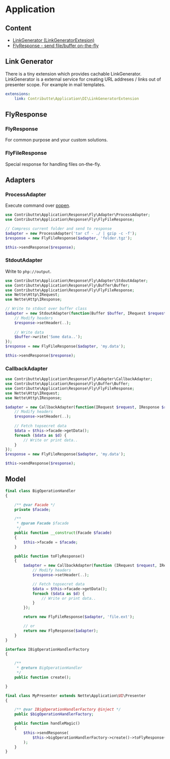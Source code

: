 # Application

## Content

- [LinkGenerator (LinkGeneratorExtesion)](#link-generator)
- [FlyResponse - send file/buffer on-the-fly](#flyresponse)

## Link Generator

There is a tiny extension which provides cachable LinkGenerator. LinkGenerator is a external service for creating 
URL addreses / links out of presenter scope. For example in mail templates.

```yaml
extensions:
    link: Contributte\Application\DI\LinkGeneratorExtension
```

## FlyResponse

### FlyResponse

For common purpose and your custom solutions.

### FlyFileResponse

Special response for handling files on-the-fly.

## Adapters

### ProcessAdapter

Execute command over [popen](http://php.net/manual/en/function.popen.php).

```php
use Contributte\Application\Response\Fly\Adapter\ProcessAdapter;
use Contributte\Application\Response\Fly\FlyFileResponse;

// Compress current folder and send to response
$adapter = new ProcessAdapter('tar cf - ./ | gzip -c -f');
$response = new FlyFileResponse($adapter, 'folder.tgz');

$this->sendResponse($response);
```

### StdoutAdapter

Write to `php://output`.

```php
use Contributte\Application\Response\Fly\Adapter\StdoutAdapter;
use Contributte\Application\Response\Fly\Buffer\Buffer;
use Contributte\Application\Response\Fly\FlyFileResponse;
use Nette\Http\IRequest;
use Nette\Http\IResponse;

// Write to stdout over buffer class
$adapter = new StdoutAdapter(function(Buffer $buffer, IRequest $request, IResponse $response) {
    // Modify headers
    $response->setHeader(..);
    
    // Write data
    $buffer->write('Some data..');
});
$response = new FlyFileResponse($adapter, 'my.data');

$this->sendResponse($response);
```

### CallbackAdapter

```php
use Contributte\Application\Response\Fly\Adapter\CallbackAdapter;
use Contributte\Application\Response\Fly\Buffer\Buffer;
use Contributte\Application\Response\Fly\FlyFileResponse;
use Nette\Http\IRequest;
use Nette\Http\IResponse;

$adapter = new CallbackAdapter(function(IRequest $request, IResponse $response) use ($model) {
    // Modify headers
    $response->setHeader(..);
    
    // Fetch topsecret data
    $data = $this->facade->getData();
    foreach ($data as $d) {
        // Write or print data..
    }
});
$response = new FlyFileResponse($adapter, 'my.data');

$this->sendResponse($response);
```

## Model

```php
final class BigOperationHandler
{

    /** @var Facade */
    private $facade;

    /**
     * @param Facade $facade
     */
    public function __construct(Facade $facade)
    {
        $this->facade = $facade;
    }

    public function toFlyResponse()
    {
        $adapter = new CallbackAdapter(function (IRequest $request, IResponse $response) {
            // Modify headers
            $response->setHeader(..);

            // Fetch topsecret data
            $data = $this->facade->getData();
            foreach ($data as $d) {
                // Write or print data..
            }
        });

        return new FlyFileResponse($adapter, 'file.ext');

        // or
        return new FlyResponse($adapter);
    }
}

interface IBigOperationHandlerFactory
{

    /**
     * @return BigOperationHandler
     */
    public function create();

}

final class MyPresenter extends Nette\Application\UI\Presenter
{

    /** @var IBigOperationHandlerFactory @inject */
    public $bigOperationHandlerFactory;

    public function handleMagic()
    {
        $this->sendResponse(
            $this->bigOperationHandlerFactory->create()->toFlyResponse()
        );
    }
}
```
